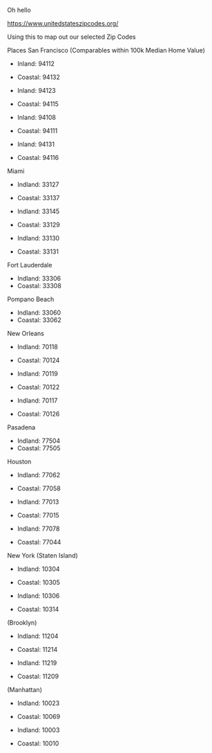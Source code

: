 Oh hello

https://www.unitedstateszipcodes.org/

Using this to map out our selected Zip Codes


Places
San Francisco (Comparables within 100k Median Home Value)
- Inland: 94112
- Coastal: 94132

- Inland: 94123
- Coastal: 94115

- Inland: 94108
- Coastal: 94111

- Inland: 94131
- Coastal: 94116

Miami
- Indland: 33127
- Coastal: 33137

- Indland: 33145
- Coastal: 33129

- Indland: 33130
- Coastal: 33131

Fort Lauderdale
- Indland: 33306
- Coastal: 33308

Pompano Beach
- Indland: 33060
- Coastal: 33062

New Orleans

- Indland: 70118
- Coastal: 70124

- Indland: 70119
- Coastal: 70122

- Indland: 70117
- Coastal: 70126

Pasadena
- Indland: 77504
- Coastal: 77505

Houston
- Indland: 77062
- Coastal: 77058

- Indland: 77013
- Coastal: 77015

- Indland: 77078
- Coastal: 77044

New York
(Staten Island)
- Indland: 10304
- Coastal: 10305

- Indland: 10306
- Coastal: 10314

(Brooklyn)
- Indland: 11204
- Coastal: 11214

- Indland: 11219
- Coastal: 11209

(Manhattan)
- Indland: 10023
- Coastal: 10069

- Indland: 10003
- Coastal: 10010




